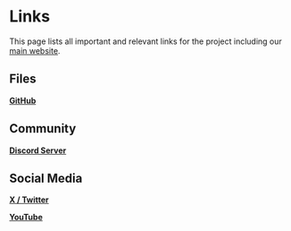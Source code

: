 # Links

This page lists all important and relevant links for the project including our [main website](https://anthrobotics.ca).

## Files

**[GitHub](github.com/anthrobotics)**

## Community

**[Discord Server](discord.gg/mcRB72rMyT)**

## Social Media

**[X / Twitter](https://x.com/Anthrobo)**

**[YouTube](https://youtube.com/@anthrobotics)**

